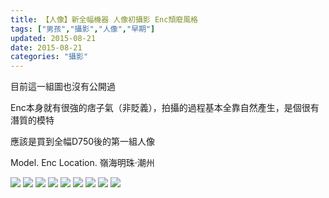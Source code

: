 ```yaml
---
title: 【人像】新全幅機器 人像初攝影 Enc頹廢風格
tags: ["男孩","攝影","人像","早期"]
updated: 2015-08-21
date: 2015-08-21
categories: "攝影"
---
```


目前這一組圖也沒有公開過

Enc本身就有很強的痞子氣（非貶義），拍攝的過程基本全靠自然產生，是個很有潛質的模特

應該是買到全幅D750後的第一組人像

Model. Enc
Location. 嶺海明珠·潮州

![](/asset/images/大学/Enc/aDSC_2419.jpg)
![](/asset/images/大学/Enc/aDSC_2423.jpg)
![](/asset/images/大学/Enc/aDSC_24282.jpg)
![](/asset/images/大学/Enc/aDSC_2432.jpg)
![](/asset/images/大学/Enc/aDSC_2436.jpg)
![](/asset/images/大学/Enc/aDSC_2443.jpg)
![](/asset/images/大学/Enc/aDSC_2446.jpg)
![](/asset/images/大学/Enc/aDSC_2450.jpg)
![](/asset/images/大学/Enc/aDSC_2451.jpg)
